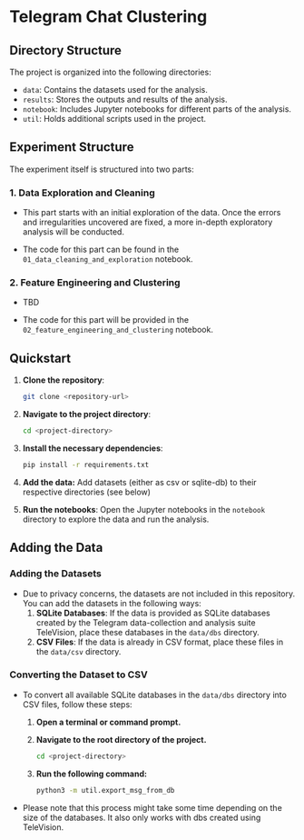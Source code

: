 # Telegram Chat Clustering

## Directory Structure

The project is organized into the following directories:

- `data`: Contains the datasets used for the analysis.
- `results`: Stores the outputs and results of the analysis.
- `notebook`: Includes Jupyter notebooks for different parts of the analysis.
- `util`: Holds additional scripts used in the project.


## Experiment Structure

The experiment itself is structured into two parts:

### 1. Data Exploration and Cleaning

- This part starts with an initial exploration of the data. Once the errors and irregularities  uncovered are fixed, a more in-depth exploratory analysis will be conducted.

- The code for this part can be found in the `01_data_cleaning_and_exploration` notebook.

### 2. Feature Engineering and Clustering

- TBD

- The code for this part will be provided in the `02_feature_engineering_and_clustering` notebook.

## Quickstart

1. **Clone the repository**: 
    ```bash
    git clone <repository-url>
    ```

2. **Navigate to the project directory**:
    ```bash
    cd <project-directory>
    ```

3. **Install the necessary dependencies**:
    ```bash
    pip install -r requirements.txt
    ```

4. **Add the data:**
    Add datasets (either as csv or sqlite-db) to their respective directories (see below)

5. **Run the notebooks**:
    Open the Jupyter notebooks in the `notebook` directory to explore the data and run the analysis.


## Adding the Data

### Adding the Datasets
- Due to privacy concerns, the datasets are not included in this repository. You can add the datasets in the following ways:
    1. **SQLite Databases**: If the data is provided as SQLite databases created by the Telegram data-collection and analysis suite TeleVision, place these databases in the `data/dbs` directory.
    2. **CSV Files**: If the data is already in CSV format, place these files in the `data/csv` directory.

### Converting the Dataset to CSV
- To convert all available SQLite databases in the `data/dbs` directory into CSV files, follow these steps:

    1. **Open a terminal or command prompt.**

    2. **Navigate to the root directory of the project.**
        ```bash
        cd <project-directory>
        ```

    3. **Run the following command:**
        ```sh
        python3 -m util.export_msg_from_db
        ```

- Please note that this process might take some time depending on the size of the databases. It also only works with dbs created using TeleVision.